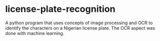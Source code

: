 # license-plate-recognition
A python program that uses concepts of image processing and OCR to identify the characters on a Nigerian license plate. The OCR aspect was done with machine learning.
